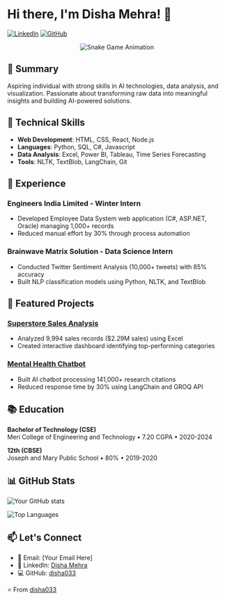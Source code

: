 # Hi there, I'm Disha Mehra! 👋

[![LinkedIn](https://img.shields.io/badge/LinkedIn-Connect-blue?style=flat&logo=linkedin)](https://www.linkedin.com/in/disha-mehra-aa6b3a203)
[![GitHub](https://img.shields.io/badge/GitHub-disha033-%23121011?style=flat&logo=github)](https://github.com/disha033)

<p align="center">
  <img src="https://github.com/disha033/disha033/blob/output/github-contribution-grid-snake.svg" alt="Snake Game Animation" />
</p>

## 📌 Summary
Aspiring individual with strong skills in AI technologies, data analysis, and visualization. Passionate about transforming raw data into meaningful insights and building AI-powered solutions.

## 🔧 Technical Skills
- **Web Development**: HTML, CSS, React, Node.js
- **Languages**: Python, SQL, C#, Javascript
- **Data Analysis**: Excel, Power BI, Tableau, Time Series Forecasting
- **Tools**: NLTK, TextBlob, LangChain, Git

## 💼 Experience
### **Engineers India Limited** - Winter Intern
- Developed Employee Data System web application (C#, ASP.NET, Oracle) managing 1,000+ records
- Reduced manual effort by 30% through process automation

### **Brainwave Matrix Solution** - Data Science Intern
- Conducted Twitter Sentiment Analysis (10,000+ tweets) with 85% accuracy
- Built NLP classification models using Python, NLTK, and TextBlob

## 🚀 Featured Projects
### [Superstore Sales Analysis](https://github.com/disha033/SA)
- Analyzed 9,994 sales records ($2.29M sales) using Excel
- Created interactive dashboard identifying top-performing categories

### [Mental Health Chatbot](https://github.com/disha033/M-H-CHAT)
- Built AI chatbot processing 141,000+ research citations
- Reduced response time by 30% using LangChain and GROQ API


## 📚 Education
**Bachelor of Technology (CSE)**  
Meri College of Engineering and Technology • 7.20 CGPA • 2020-2024

**12th (CBSE)**  
Joseph and Mary Public School • 80% • 2019-2020

## 📊 GitHub Stats
![Your GitHub stats](https://github-readme-stats.vercel.app/api?username=disha033&show_icons=true&theme=radical)

![Top Languages](https://github-readme-stats.vercel.app/api/top-langs/?username=disha033&layout=compact&theme=radical)

## 📫 Let's Connect
- 📧 Email: [Your Email Here]
- 🔗 LinkedIn: [Disha Mehra](https://www.linkedin.com/in/disha-mehra-aa6b3a203)
- 💻 GitHub: [disha033](https://github.com/disha033)

⭐️ From [disha033](https://github.com/disha033)
